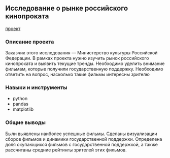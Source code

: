 ## Исследование о рынке российского кинопроката
[проект](https://github.com/Tushkin99/Portfolio/blob/main/movie_research/Исследование%20данных%20российского%20кинопроката.ipynb)
### Описание проекта
Заказчик этого исследования — Министерство культуры Российской Федерации. В рамках проекта нужно изучить рынок российского кинопроката и выявить текущие тренды. Необходимо уделить внимание фильмам, которые получили государственную поддержку. Необходимо ответить на вопрос, насколько такие фильмы интересны зрителю
### Навыки и инструменты
- python
- pandas
- matplotlib
### Общие выводы 
Были выявлены наиболее успешные фильмы. Сделаны визуализации сборов фильмов и динамики государственной поддержки. Определена доля окупающихся фильмов с государственной поддержкой, а также рассчитаны средние рейтингы зрителей этих фильмов.
